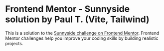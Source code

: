 # Frontend Mentor - Sunnyside solution by Paul T. (Vite, Tailwind)

This is a solution to the [Sunnyside challenge on Frontend Mentor](https://www.frontendmentor.io/challenges/sunnyside-agency-landing-page-7yVs3B6ef). Frontend Mentor challenges help you improve your coding skills by building realistic projects.